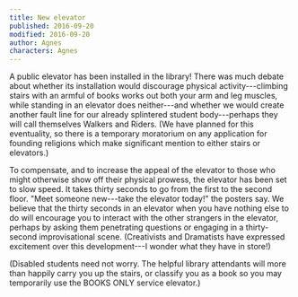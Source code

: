 ```yaml
---
title: New elevator
published: 2016-09-20
modified: 2016-09-20
author: Agnes
characters: Agnes
---
```


A public elevator has been installed in the library! There was much debate about whether its installation would discourage physical activity---climbing stairs with an armful of books works out both your arm and leg muscles, while standing in an elevator does neither---and whether we would create another fault line for our already splintered student body---perhaps they will call themselves Walkers and Riders. (We have planned for this eventuality, so there is a temporary moratorium on any application for founding religions which make significant mention to either stairs or elevators.) 

<!--more-->

To compensate, and to increase the appeal of the elevator to those who might otherwise show off their physical prowess, the elevator has been set to slow speed. It takes thirty seconds to go from the first to the second floor. "Meet someone new---take the elevator today!" the posters say. We believe that the thirty seconds in an elevator when you have nothing else to do will encourage you to interact with the other strangers in the elevator, perhaps by asking them penetrating questions or engaging in a thirty-second improvisational scene. (Creativists and Dramatists have expressed excitement over this development---I wonder what they have in store!)

(Disabled students need not worry. The helpful library attendants will more than happily carry you up the stairs, or classify you as a book so you may temporarily use the BOOKS ONLY service elevator.)
